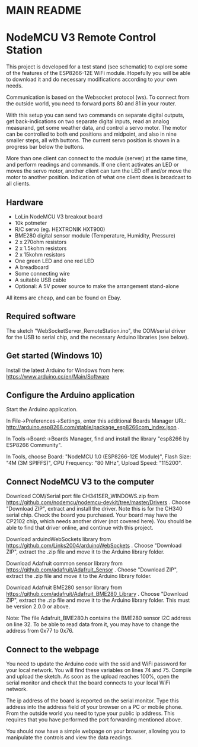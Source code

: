 # MAIN README

NodeMCU V3 Remote Control Station
=================================

This project is developed for a test stand (see schematic) to explore some of the features of the ESP8266-12E WiFi module. Hopefully you will be able to download it and do necessary modifications according to your own needs.

Communication is based on the Websocket protocol (ws). To connect from the outside world, you need to forward ports 80 and 81 in your router.

With this setup you can send two commands on separate digital outputs, get back-indications on two separate digital inputs, read an analog measurand, get some weather data, and control a servo motor. The motor can be controlled to both end positions and midpoint, and also in nine smaller steps, all with buttons. The current servo position is shown in a progress bar below the buttons.

More than one client can connect to the module (server) at the same time, and perform readings and commands. If one client activates an LED or moves the servo motor, another client can turn the LED off and/or move the motor to another position. Indication of what one client does is broadcast to all clients.

Hardware
--------
* LoLin NodeMCU V3 breakout board
* 10k potmeter
* R/C servo (eg. HEXTRONIK HXT900)
* BME280 digital sensor module (Temperature, Humidity, Pressure)
* 2 x 270ohm resistors
* 2 x 1.5kohm resistors
* 2 x 15kohm resistors
* One green LED and one red LED
* A breadboard
* Some connecting wire
* A suitable USB cable
* Optional: A 5V power source to make the arrangement stand-alone

All items are cheap, and can be found on Ebay.

Required software
-----------------
The sketch "WebSocketServer_RemoteStation.ino", the COM/serial driver for the USB to serial chip, and the necessary Arduino libraries (see below).

Get started (Windows 10)
------------------------
Install the latest Arduino for Windows from here: https://www.arduino.cc/en/Main/Software

Configure the Arduino application
---------------------------------
Start the Arduino application.

In File->Preferences->Settings, enter this additional Boards Manager URL: http://arduino.esp8266.com/stable/package_esp8266com_index.json .

In Tools->Board:->Boards Manager, find and install the library "esp8266 by ESP8266 Community".

In Tools, choose Board: "NodeMCU 1.0 (ESP8266-12E Module)", Flash Size: "4M (3M SPIFFS)", CPU Frequency: "80 MHz", Upload Speed: "115200".

Connect NodeMCU V3 to the computer
----------------------------------
Download COM/Serial port file CH341SER_WINDOWS.zip from https://github.com/nodemcu/nodemcu-devkit/tree/master/Drivers . Choose "Download ZIP", extract and install the driver. Note this is for the CH340 serial chip. Check the board you purchased. Your board may have the CP2102 chip, which needs another driver (not covered here). You should be able to find that driver online, and continue with this project.

Download arduinoWebSockets library from https://github.com/Links2004/arduinoWebSockets . Choose "Download ZIP", extract the .zip file and move it to the Arduino library folder.

Download Adafruit common sensor library from https://github.com/adafruit/Adafruit_Sensor . Choose "Download ZIP", extract the .zip file and move it to the Arduino library folder.

Download Adafruit BME280 sensor library from https://github.com/adafruit/Adafruit_BME280_Library . Choose "Download ZIP", extract the .zip file and move it to the Arduino library folder. This must be version 2.0.0 or above.

Note: The file Adafruit_BME280.h contains the BME280 sensor I2C address on line 32. To be able to read data from it, you may have to change the address from 0x77 to 0x76.

Connect to the webpage
----------------------
You need to update the Arduino code with the ssid and WiFi password for your local network. You will find these variables on lines 74 and 75. Compile and upload the sketch. As soon as the upload reaches 100%, open the serial monitor and check that the board connects to your local WiFi network.

The ip address of the board is reported on the serial monitor. Type this address into the address field of your browser on a PC or mobile phone. From the outside world you need to type your public ip address. This requires that you have performed the port forwarding mentioned above.

You should now have a simple webpage on your browser, allowing you to manipulate the controls and view the data readings.
